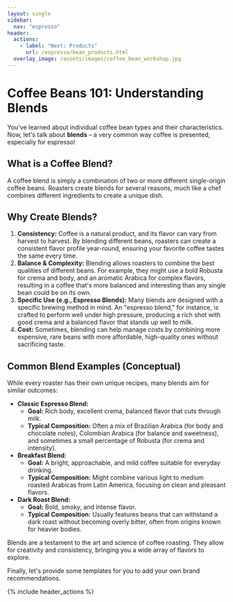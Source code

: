 ```yaml
---
layout: single
sidebar:
  nav: "espresso"
header:
  actions:
    - label: "Next: Products"
      url: /espresso/bean_products.html
  overlay_image: /assets/images/coffee_bean_workshop.jpg
---
```


# Coffee Beans 101: Understanding Blends

You've learned about individual coffee bean types and their characteristics. Now, let's talk about **blends** – a very common way coffee is presented, especially for espresso!

## What is a Coffee Blend?

A coffee blend is simply a combination of two or more different single-origin coffee beans. Roasters create blends for several reasons, much like a chef combines different ingredients to create a unique dish.

## Why Create Blends?

1.  **Consistency:** Coffee is a natural product, and its flavor can vary from harvest to harvest. By blending different beans, roasters can create a consistent flavor profile year-round, ensuring your favorite coffee tastes the same every time.
2.  **Balance & Complexity:** Blending allows roasters to combine the best qualities of different beans. For example, they might use a bold Robusta for crema and body, and an aromatic Arabica for complex flavors, resulting in a coffee that's more balanced and interesting than any single bean could be on its own.
3.  **Specific Use (e.g., Espresso Blends):** Many blends are designed with a specific brewing method in mind. An "espresso blend," for instance, is crafted to perform well under high pressure, producing a rich shot with good crema and a balanced flavor that stands up well to milk.
4.  **Cost:** Sometimes, blending can help manage costs by combining more expensive, rare beans with more affordable, high-quality ones without sacrificing taste.

## Common Blend Examples (Conceptual)

While every roaster has their own unique recipes, many blends aim for similar outcomes:

* **Classic Espresso Blend:**
    * **Goal:** Rich body, excellent crema, balanced flavor that cuts through milk.
    * **Typical Composition:** Often a mix of Brazilian Arabica (for body and chocolate notes), Colombian Arabica (for balance and sweetness), and sometimes a small percentage of Robusta (for crema and intensity).
* **Breakfast Blend:**
    * **Goal:** A bright, approachable, and mild coffee suitable for everyday drinking.
    * **Typical Composition:** Might combine various light to medium roasted Arabicas from Latin America, focusing on clean and pleasant flavors.
* **Dark Roast Blend:**
    * **Goal:** Bold, smoky, and intense flavor.
    * **Typical Composition:** Usually features beans that can withstand a dark roast without becoming overly bitter, often from origins known for heavier bodies.

Blends are a testament to the art and science of coffee roasting. They allow for creativity and consistency, bringing you a wide array of flavors to explore.

Finally, let's provide some templates for you to add your own brand recommendations.

{% include header_actions %}
